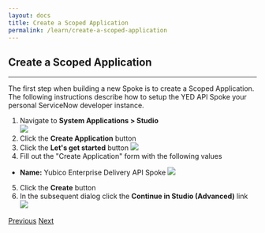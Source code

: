 ```yaml
---
layout: docs
title: Create a Scoped Application
permalink: /learn/create-a-scoped-application
---
```


## Create a Scoped Application
---
The first step when building a new Spoke is to create a Scoped Application. The following instructions describe how to setup the YED API Spoke your personal ServiceNow developer instance. 

1. Navigate to **System Applications > Studio**  
  ![]({{site.baseurl}}/assets/images/1-studio.png)
2. Click the **Create Application** button
3. Click the **Let's get started** button
  ![](/assets/images/2-get-started.png)
4. Fill out the "Create Application" form with the following values

  - **Name:** Yubico Enterprise Delivery API Spoke 
  ![](/assets/images/3-create-app.png)

5. Click the **Create** button
6. In the subsequent dialog click the **Continue in Studio (Advanced)** link
  ![](/assets/images/4-continue.png)

<div class="btns">
  <a class="btn--secondary" href="/yed-spoke-example/learn/prerequisites">Previous</a>
  <a class="btn" href="/yed-spoke-example/learn/add-to-service-catalog">Next</a>
</div>